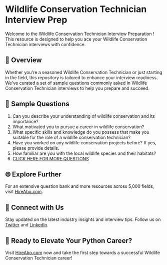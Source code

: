 # Wildlife Conservation Technician Interview Prep

Welcome to the Wildlife Conservation Technician Interview Preparation ! This resource is designed to help you ace your Wildlife Conservation Technician interviews with confidence.

## 🚀 Overview

Whether you're a seasoned Wildlife Conservation Technician or just starting in the field, this repository is tailored to enhance your interview readiness. We've curated a set of sample questions commonly asked in Wildlife Conservation Technician interviews to help you prepare and succeed.

## 📝 Sample Questions

1. Can you describe your understanding of wildlife conservation and its importance?
2. What motivated you to pursue a career in wildlife conservation?
3. What specific skills and knowledge do you possess that make you suitable for the role of a wildlife conservation technician?
4. Have you worked on any wildlife conservation projects before? If yes, please provide details.
5. How familiar are you with the local wildlife species and their habitats?
6. [CLICK HERE FOR MORE QUESTIONS](https://hireabo.com/job/10_3_19/Wildlife%20Conservation%20Technician)

## 🌐 Explore Further

For an extensive question bank and more resources across 5,000 fields, visit [HireAbo.com](https://www.hireabo.com).

## 📱 Connect with Us

Stay updated on the latest industry insights and interview tips. Follow us on [Twitter](https://twitter.com/hireabo) and [LinkedIn](https://www.linkedin.com/in/hire-abo-3609972a8/).

## 🚀 Ready to Elevate Your Python Career?

Visit [HireAbo.com](https://www.hireabo.com) now and take the first step towards a successful Wildlife Conservation Technician career!